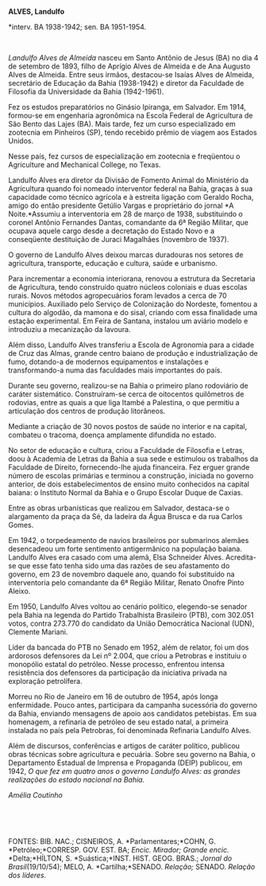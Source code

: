 **ALVES, Landulfo**

\*interv. BA 1938-1942; sen. BA 1951-1954.

 

*Landulfo Alves de Almeida* nasceu em Santo Antônio de Jesus (BA) no dia
4 de setembro de 1893, filho de Aprígio Alves de Almeida e de Ana
Augusto Alves de Almeida. Entre seus irmãos, destacou-se Isaías Alves de
Almeida, secretário de Educação da Bahia (1938-1942) e diretor da
Faculdade de Filosofia da Universidade da Bahia (1942-1961).

Fez os estudos preparatórios no Ginásio Ipiranga, em Salvador. Em 1914,
formou-se em engenharia agronômica na Escola Federal de Agricultura de
São Bento das Lajes (BA). Mais tarde, fez um curso especializado em
zootecnia em Pinheiros (SP), tendo recebido prêmio de viagem aos Estados
Unidos.

Nesse país, fez cursos de especialização em zootecnia e freqüentou o
Agriculture and Mechanical College, no Texas.

Landulfo Alves era diretor da Divisão de Fomento Animal do Ministério da
Agricultura quando foi nomeado interventor federal na Bahia, graças à
sua capacidade como técnico agrícola e à estreita ligação com Geraldo
Rocha, amigo do então presidente Getúlio Vargas e proprietário do jornal
*A Noite.*Assumiu a interventoria em 28 de março de 1938, substituindo o
coronel Antônio Fernandes Dantas, comandante da 6ª Região Militar, que
ocupava aquele cargo desde a decretação do Estado Novo e a conseqüente
destituição de Juraci Magalhães (novembro de 1937).

O governo de Landulfo Alves deixou marcas duradouras nos setores de
agricultura, transporte, educação e cultura, saúde e urbanismo.

Para incrementar a economia interiorana, renovou a estrutura da
Secretaria de Agricultura, tendo construído quatro núcleos coloniais e
duas escolas rurais. Novos métodos agropecuários foram levados a cerca
de 70 municípios. Auxiliado pelo Serviço de Colonização do Nordeste,
fomentou a cultura do algodão, da mamona e do sisal, criando com essa
finalidade uma estação experimental. Em Feira de Santana, instalou um
aviário modelo e introduziu a mecanização da lavoura.

Além disso, Landulfo Alves transferiu a Escola de Agronomia para a
cidade de Cruz das Almas, grande centro baiano de produção e
industrialização de fumo, dotando-a de modernos equipamentos e
instalações e transformando-a numa das faculdades mais importantes do
país.

Durante seu governo, realizou-se na Bahia o primeiro plano rodoviário de
caráter sistemático. Construíram-se cerca de oitocentos quilômetros de
rodovias, entre as quais a que liga Itambé a Palestina, o que permitiu a
articulação dos centros de produção litorâneos.

Mediante a criação de 30 novos postos de saúde no interior e na capital,
combateu o tracoma, doença amplamente difundida no estado.

No setor de educação e cultura, criou a Faculdade de Filosofia e Letras,
doou à Academia de Letras da Bahia a sua sede e estimulou os trabalhos
da Faculdade de Direito, fornecendo-lhe ajuda financeira. Fez erguer
grande número de escolas primárias e terminou a construção, iniciada no
governo anterior, de dois estabelecimentos de ensino muito conhecidos na
capital baiana: o Instituto Normal da Bahia e o Grupo Escolar Duque de
Caxias.

Entre as obras urbanísticas que realizou em Salvador, destaca-se o
alargamento da praça da Sé, da ladeira da Água Brusca e da rua Carlos
Gomes.

Em 1942, o torpedeamento de navios brasileiros por submarinos alemães
desencadeou um forte sentimento antigermânico na população baiana.
Landulfo Alves era casado com uma alemã, Elsa Schneider Alves.
Acredita-se que esse fato tenha sido uma das razões de seu afastamento
do governo, em 23 de novembro daquele ano, quando foi substituído na
interventoria pelo comandante da 6ª Região Militar, Renato Onofre Pinto
Aleixo.

Em 1950, Landulfo Alves voltou ao cenário político, elegendo-se senador
pela Bahia na legenda do Partido Trabalhista Brasileiro (PTB), com
302.051 votos, contra 273.770 do candidato da União Democrática Nacional
(UDN), Clemente Mariani.

Líder da bancada do PTB no Senado em 1952, além de relator, foi um dos
ardorosos defensores da Lei nº 2.004, que criou a Petrobras e instituiu
o monopólio estatal do petróleo. Nesse processo, enfrentou intensa
resistência dos defensores da participação da iniciativa privada na
exploração petrolífera.

Morreu no Rio de Janeiro em 16 de outubro de 1954, após longa
enfermidade. Pouco antes, participara da campanha sucessória do governo
da Bahia, enviando mensagens de apoio aos candidatos petebistas. Em sua
homenagem, a refinaria de petróleo de seu estado natal, a primeira
instalada no país pela Petrobras, foi denominada Refinaria Landulfo
Alves.

Além de discursos, conferências e artigos de caráter político, publicou
obras técnicas sobre agricultura e pecuária. Sobre seu governo na Bahia,
o Departamento Estadual de Imprensa e Propaganda (DEIP) publicou, em
1942, *O que fez em quatro anos o governo* *Landulfo Alves: as grandes
realizações do estado nacional na Bahia.*

*Amélia Coutinho*

 

 

FONTES: BIB. NAC.; CISNEIROS, A. *Parlamentares;*COHN, G.
*Petróleo;*CORRESP. GOV. EST. BA; *Encic. Mirador; Grande encic.*
*Delta;*HÍLTON, S. *Suástica;*INST. HIST. GEOG. BRAS.; *Jornal do
Brasil*(19/10/54); MELO, A. *Cartilha;*SENADO. *Relação;* SENADO.
*Relação dos líderes.*

 
